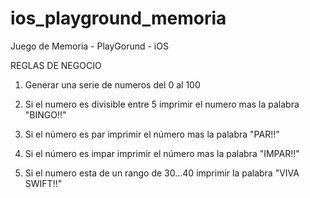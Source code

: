 # ios_playground_memoria
Juego de Memoria - PlayGorund - iOS

REGLAS DE NEGOCIO
  1. Generar una serie de numeros del 0 al 100

  2. Si el numero es divisible entre 5
    imprimir el numero mas  la palabra "BINGO!!"

  3. Si el número es par
    imprimir el número mas la palabra "PAR!!"

  4. Si el número es impar
    imprimir el número mas la palabra "IMPAR!!"

  5. Si el numero esta de un rango de 30…40
    imprimir la palabra "VIVA SWIFT!!"

